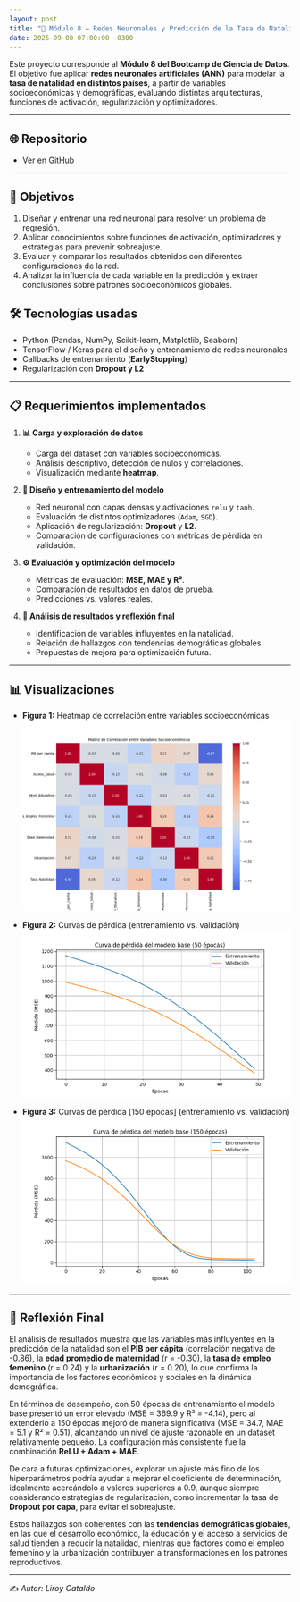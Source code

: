 ```yaml
---
layout: post
title: "👶 Módulo 8 – Redes Neuronales y Predicción de la Tasa de Natalidad"
date: 2025-09-08 07:00:00 -0300
---
```




Este proyecto corresponde al **Módulo 8 del Bootcamp de Ciencia de Datos**.  
El objetivo fue aplicar **redes neuronales artificiales (ANN)** para modelar la **tasa de natalidad en distintos países**, a partir de variables socioeconómicas y demográficas, evaluando distintas arquitecturas, funciones de activación, regularización y optimizadores.

---

## 🌐 Repositorio
- [Ver en GitHub](https://github.com/LirBast/Portafolio/tree/portafolio/modulo%208/Consolidado) 

---



## 🎯 Objetivos

1. Diseñar y entrenar una red neuronal para resolver un problema de regresión.  
2. Aplicar conocimientos sobre funciones de activación, optimizadores y estrategias para prevenir sobreajuste.  
3. Evaluar y comparar los resultados obtenidos con diferentes configuraciones de la red.  
4. Analizar la influencia de cada variable en la predicción y extraer conclusiones sobre patrones socioeconómicos globales.  



## 🛠️ Tecnologías usadas
- Python (Pandas, NumPy, Scikit-learn, Matplotlib, Seaborn)  
- TensorFlow / Keras para el diseño y entrenamiento de redes neuronales  
- Callbacks de entrenamiento (**EarlyStopping**)  
- Regularización con **Dropout y L2**  

---

## 📋 Requerimientos implementados

1. **📊 Carga y exploración de datos**  
   - Carga del dataset con variables socioeconómicas.  
   - Análisis descriptivo, detección de nulos y correlaciones.  
   - Visualización mediante **heatmap**.  

2. **🧠 Diseño y entrenamiento del modelo**  
   - Red neuronal con capas densas y activaciones `relu` y `tanh`.  
   - Evaluación de distintos optimizadores (`Adam`, `SGD`).  
   - Aplicación de regularización: **Dropout** y **L2**.  
   - Comparación de configuraciones con métricas de pérdida en validación.  

3. **⚙️ Evaluación y optimización del modelo**  
   - Métricas de evaluación: **MSE, MAE y R²**.  
   - Comparación de resultados en datos de prueba.  
   - Predicciones vs. valores reales.  

4. **📑 Análisis de resultados y reflexión final**  
   - Identificación de variables influyentes en la natalidad.  
   - Relación de hallazgos con tendencias demográficas globales.  
   - Propuestas de mejora para optimización futura.  

---

## 📊 Visualizaciones  

- **Figura 1:** Heatmap de correlación entre variables socioeconómicas  
  ![Figura 1](/assets/images/20250110_mod8/Figure_1.png)   

- **Figura 2:** Curvas de pérdida (entrenamiento vs. validación)  
  ![Figura 2](/assets/images/20250110_mod8/Figure_2.png)  

- **Figura 3:** Curvas de pérdida [150 epocas] (entrenamiento vs. validación)  
  ![Figura 3](/assets/images/20250110_mod8/Figure_3.png) 

---

## 📝 Reflexión Final

El análisis de resultados muestra que las variables más influyentes en la predicción de la natalidad son el **PIB per cápita** (correlación negativa de -0.86), la **edad promedio de maternidad** (r = -0.30), la **tasa de empleo femenino** (r = 0.24) y la **urbanización** (r = 0.20), lo que confirma la importancia de los factores económicos y sociales en la dinámica demográfica.  

En términos de desempeño, con 50 épocas de entrenamiento el modelo base presentó un error elevado (MSE = 369.9 y R² = -4.14), pero al extenderlo a 150 épocas mejoró de manera significativa (MSE = 34.7, MAE = 5.1 y R² = 0.51), alcanzando un nivel de ajuste razonable en un dataset relativamente pequeño. La configuración más consistente fue la combinación **ReLU + Adam + MAE**.  

De cara a futuras optimizaciones, explorar un ajuste más fino de los hiperparámetros podría ayudar a mejorar el coeficiente de determinación, idealmente acercándolo a valores superiores a 0.9, aunque siempre considerando estrategias de regularización, como incrementar la tasa de **Dropout por capa**, para evitar el sobreajuste.  

Estos hallazgos son coherentes con las **tendencias demográficas globales**, en las que el desarrollo económico, la educación y el acceso a servicios de salud tienden a reducir la natalidad, mientras que factores como el empleo femenino y la urbanización contribuyen a transformaciones en los patrones reproductivos.  

---

✍️ *Autor: Liroy Cataldo*
